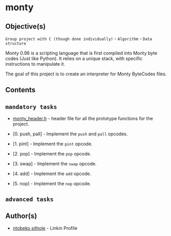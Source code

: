 # monty
## Objective(s)
``Group project with C (though done individually)`` - ``Algorithm`` - ``Data structure``

Monty 0.98 is a scripting language that is first compiled into Monty byte codes (Just like Python). It relies on a unique stack, with specific instructions to manipulate it. 

The goal of this project is to create an interpreter for Monty ByteCodes files.

## Contents

## ``mandatory tasks``

* [monty_header.h]() - header file for all the prototype functions for the project.

* [0. push, pall] - Implement the `push` and `pall` opcodes.
* [1. pint] - Implement the `pint` opcode.
* [2. pop] - Implement the `pop` opcode.
* [3. swap] - Implement the `swap` opcode.
* [4. add] - Implement the `add` opcode.
* [5. nop] - Implement the `nop` opcode.

## ``advanced tasks`` 

## Author(s)

* [ntobeko sithole]() - Linkin Profile
